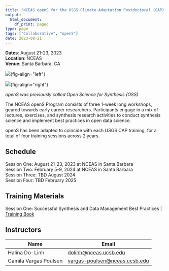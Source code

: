 ```yaml
---
title: "NCEAS openS for the USGS Climate Adaptation Postdoctoral (CAP) Fellows: Future of Aquatic Flows Cohort"
output:
  html_document:
    df_print: paged
type: page
tags: ["Collaborative", "openS"]
date: 2023-08-21
---
```


**Dates**: August 21-23, 2023 <br>
**Location**: NCEAS <br>
**Venue**: Santa Barbara, CA

![](images/logo/LearningHubHexSketch.png){fig-align="left"}

![](images/logo/usgs-logo.png){fig-align="right"}

*openS was previously called Open Science for Synthesis (OSS)*

The NCEAS openS Program consists of three 1-week long workshops, geared towards early career researchers. Participants engage in a mix of lectures, exercises, and synthesis research activities to conduct synthesis science and implement best practices in open data science.

openS has been adapted to coincide with each USGS CAP training, for a total of four training sessions across 2 years.

## Schedule

Session One: August 21-23, 2023 at NCEAS in Santa Barbara<br>
Session Two: February 5-9, 2024 at NCEAS in Santa Barbara<br>
Session Three: TBD August 2024<br>
Session Four: TBD February 2025<br>

## Training Materials

Session One: Successful Synthesis and Data Management Best Practices | [Training Book](https://learning.nceas.ucsb.edu/2023-08-usgs/)

<!--Session Two: add theme
- Training Book (link to be added)

Session Three: add theme
- Training Book (link to be added)

Session Four: add theme
- Training Book (link to be added)-->

## Instructors

|Name         | Email              |
|-------------|--------------------|
|Halina Do-Linh | dolinh@nceas.ucsb.edu|
|Camila Vargas Poulsen | vargas-poulsen@nceas.ucsb.edu |

